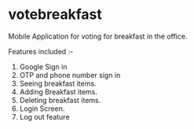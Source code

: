 # votebreakfast

Mobile Application for voting for breakfast in the office.

Features included :-
1. Google Sign in
2. OTP and phone number sign in
3. Seeing breakfast items.
4. Adding Breakfast items.
5. Deleting breakfast items.
6. Login Screen.
7. Log out feature
